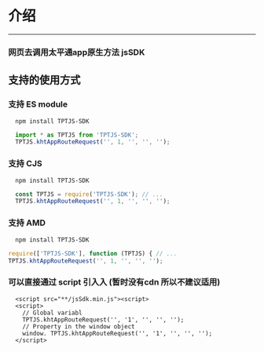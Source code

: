 # 介绍

----
### 网页去调用太平通app原生方法 jsSDK

## 支持的使⽤⽅式
### 支持 ES module
```
  npm install TPTJS-SDK
```
```js
  import * as TPTJS from 'TPTJS-SDK'; 
  TPTJS.khtAppRouteRequest('', 1, '', '', '');
```
### 支持 CJS
```
  npm install TPTJS-SDK
```
```js
  const TPTJS = require('TPTJS-SDK'); // ...
  TPTJS.khtAppRouteRequest('', 1, '', '', '');
``` 
### 支持 AMD
```
  npm install TPTJS-SDK
```
```js
require(['TPTJS-SDK'], function (TPTJS) { // ...
TPTJS.khtAppRouteRequest('', 1, '', '', '');
```
### 可以直接通过 script 引⼊入 (暂时没有cdn 所以不建议适用)
```
  <script src="**/jsSdk.min.js"><script> 
  <script>
    // Global variabl
    TPTJS.khtAppRouteRequest('', '1', '', '', '');
    // Property in the window object
    window. TPTJS.khtAppRouteRequest('', '1', '', '', ''); 
  </script>
```

